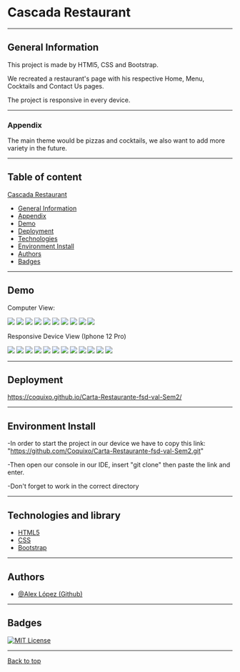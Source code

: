 # Cascada Restaurant
***

## General Information

This project is made by HTMl5, CSS and Bootstrap.

We recreated a restaurant's page with his respective Home, Menu, Cocktails and Contact Us pages.
 
The project is responsive in every device.
***
### Appendix

The main theme would be pizzas and cocktails, we also want to add more variety in the future.
***
## Table of content
 [Cascada Restaurant](#cascada-restaurant)

- [General Information](#general-information)   
- [Appendix](#appendix)   
- [Demo](#demo)   
- [Deployment](#deployment)   
- [Technologies](#technologies-and-library)   
- [Environment Install](#environment-install)   
- [Authors](#authors)   
- [Badges](#badges)   

***
## Demo
Computer View:

![](/Carta-Restaurante-fsd-val-Sem2/images/Screenshots/Computer-View/Home-1.PNG)
![](/Carta-Restaurante-fsd-val-Sem2/images/Screenshots/Computer-View/Home-2.PNG)
![](/Carta-Restaurante-fsd-val-Sem2/images/Screenshots/Computer-View/Home-3.PNG)
![](/Carta-Restaurante-fsd-val-Sem2/images/Screenshots/Computer-View/Home-4.PNG)
![](/Carta-Restaurante-fsd-val-Sem2/images/Screenshots/Computer-View/Home-5.PNG)
![](/Carta-Restaurante-fsd-val-Sem2/images/Screenshots/Computer-View/Menu-1.PNG)
![](/Carta-Restaurante-fsd-val-Sem2/images/Screenshots/Computer-View/Menu-2.PNG)
![](/Carta-Restaurante-fsd-val-Sem2/images/Screenshots/Computer-View/Menu-3.PNG)
![](/Carta-Restaurante-fsd-val-Sem2/images/Screenshots/Computer-View/Cocktails-1.PNG)
![](/Carta-Restaurante-fsd-val-Sem2/images/Screenshots/Computer-View/Contact-Us-1.PNG)

Responsive Device View (Iphone 12 Pro)

![](/Carta-Restaurante-fsd-val-Sem2/images/Screenshots/Responsive-view/Home-R-1.PNG)
![](/Carta-Restaurante-fsd-val-Sem2/images/Screenshots/Responsive-view/Home-R-2.PNG)
![](/Carta-Restaurante-fsd-val-Sem2/images/Screenshots/Responsive-view/Home-R-3.PNG)
![](/Carta-Restaurante-fsd-val-Sem2/images/Screenshots/Responsive-view/Menu-R-1.PNG)
![](/Carta-Restaurante-fsd-val-Sem2/images/Screenshots/Responsive-view/Menu-R-2.PNG)
![](/Carta-Restaurante-fsd-val-Sem2/images/Screenshots/Responsive-view/Menu-R-3.PNG)
![](/Carta-Restaurante-fsd-val-Sem2/images/Screenshots/Responsive-view/Menu-R-4.PNG)
![](/Carta-Restaurante-fsd-val-Sem2/images/Screenshots/Responsive-view/Cocktails-R-1.PNG)
![](/Carta-Restaurante-fsd-val-Sem2/images/Screenshots/Responsive-view/Cocktails-R-2.PNG)
![](/Carta-Restaurante-fsd-val-Sem2/images/Screenshots/Responsive-view/Cocktails-R-3.PNG)
![](/Carta-Restaurante-fsd-val-Sem2/images/Screenshots/Responsive-view/Cocktails-R-4.PNG)
![](/Carta-Restaurante-fsd-val-Sem2/images/Screenshots/Responsive-view/Contact-Us-R-1.PNG)
***
## Deployment

https://coquixo.github.io/Carta-Restaurante-fsd-val-Sem2/
***

## Environment Install

-In order to start the project in our device we have to copy this link: "https://github.com/Coquixo/Carta-Restaurante-fsd-val-Sem2.git"

-Then open our console in our IDE, insert "git clone" then paste the link and enter.

-Don't forget to work in the correct directory
***
##  Technologies and library
-   [HTML5](https://html5.org/)
-   [CSS](https://www.w3.org/Style/CSS/Overview.en.html)
-   [Bootstrap](https://getbootstrap.com/)

***
## Authors

- [@Alex López (Github)](https://github.com/Coquixo)
***
## Badges

[![MIT License](https://img.shields.io/badge/License-MIT-green.svg)](https://choosealicense.com/licenses/mit/)
***
[Back to top](#appendix)